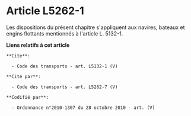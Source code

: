 # Article L5262-1

Les dispositions du présent chapitre s'appliquent aux navires, bateaux et engins flottants mentionnés à l'article L. 5132-1.

**Liens relatifs à cet article**

	**Cite**:

	  - Code des transports - art. L5132-1 (V)

	**Cité par**:

	  - Code des transports - art. L5262-7 (V)

	**Codifié par**:

	  - Ordonnance n°2010-1307 du 28 octobre 2010 - art. (V)
